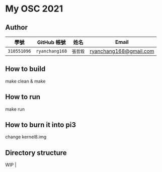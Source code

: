 # My OSC 2021

## Author

| 學號 | GitHub 帳號 | 姓名 | Email |
| --- | ----------- | --- | --- |
|`310551096`| `ryanchang168` | `張哲銓` | ryanchang168@gmail.com |

## How to build

make clean & make


## How to run

make run

## How to burn it into pi3

change kernel8.img

## Directory structure

WIP
      |

